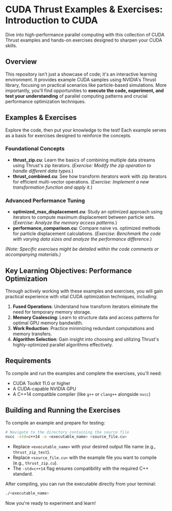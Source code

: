 # CUDA Thrust Examples & Exercises: Introduction to CUDA 

Dive into high-performance parallel computing with this collection of CUDA Thrust examples and hands-on exercises designed to sharpen your CUDA skills.

## Overview

This repository isn't just a showcase of code; it's an interactive learning environment. It provides example CUDA samples using NVIDIA's Thrust library, focusing on practical scenarios like particle-based simulations. More importantly, you'll find opportunities to **execute the code, experiment, and test your understanding** of parallel computing patterns and crucial performance optimization techniques.

## Examples & Exercises

Explore the code, then put your knowledge to the test! Each example serves as a basis for exercises designed to reinforce the concepts.

### Foundational Concepts

*   **thrust_zip.cu**: Learn the basics of combining multiple data streams using Thrust's zip iterators. (_Exercise: Modify the zip operation to handle different data types._)
*   **thrust_combined.cu**: See how transform iterators work with zip iterators for efficient multi-vector operations. (_Exercise: Implement a new transformation function and apply it._)

### Advanced Performance Tuning

*   **optimized_max_displacement.cu**: Study an optimized approach using iterators to compute maximum displacement between particle sets. (_Exercise: Analyze the memory access patterns._)
*   **performance_comparison.cu**: Compare naive vs. optimized methods for particle displacement calculations. (_Exercise: Benchmark the code with varying data sizes and analyze the performance difference._)

_(Note: Specific exercises might be detailed within the code comments or accompanying materials.)_

## Key Learning Objectives: Performance Optimization

Through actively working with these examples and exercises, you will gain practical experience with vital CUDA optimization techniques, including:

1.  **Fused Operations**: Understand how transform iterators eliminate the need for temporary memory storage.
2.  **Memory Coalescing**: Learn to structure data and access patterns for optimal GPU memory bandwidth.
3.  **Work Reduction**: Practice minimizing redundant computations and memory transfers.
4.  **Algorithm Selection**: Gain insight into choosing and utilizing Thrust's highly-optimized parallel algorithms effectively.

## Requirements

To compile and run the examples and complete the exercises, you'll need:

*   CUDA Toolkit 11.0 or higher
*   A CUDA-capable NVIDIA GPU
*   A C++14 compatible compiler (like `g++` or `clang++` alongside `nvcc`)

## Building and Running the Exercises

To compile an example and prepare for testing:

```bash
# Navigate to the directory containing the source file
nvcc -std=c++14 -o <executable_name> <source_file.cu>
```

*   Replace `<executable_name>` with your desired output file name (e.g., `thrust_zip_test`).
*   Replace `<source_file.cu>` with the example file you want to compile (e.g., `thrust_zip.cu`).
*   The `-std=c++14` flag ensures compatibility with the required C++ standard.

After compiling, you can run the executable directly from your terminal:

```bash
./<executable_name>
```

Now you're ready to experiment and learn!
